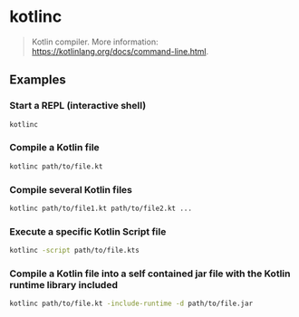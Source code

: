 # kotlinc

> Kotlin compiler. More information: <https://kotlinlang.org/docs/command-line.html>.

## Examples

### Start a REPL (interactive shell)

```bash
kotlinc
```

### Compile a Kotlin file

```bash
kotlinc path/to/file.kt
```

### Compile several Kotlin files

```bash
kotlinc path/to/file1.kt path/to/file2.kt ...
```

### Execute a specific Kotlin Script file

```bash
kotlinc -script path/to/file.kts
```

### Compile a Kotlin file into a self contained jar file with the Kotlin runtime library included

```bash
kotlinc path/to/file.kt -include-runtime -d path/to/file.jar
```
